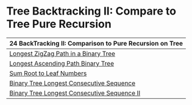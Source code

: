 # Tree Backtracking II: Compare to Tree Pure Recursion

| 24 BackTracking II: Comparison to Pure Recursion on Tree                                                                              |
| ------------------------------------------------------------------------------------------------------------------------------------- |
| [Longest ZigZag Path in a Binary Tree](https://leetcode.com/problems/longest-zigzag-path-in-a-binary-tree/)                           |
| [Longest Ascending Path Binary Tree](https://app.laicode.io/app/problem/388)                                                          |
| [Sum Root to Leaf Numbers](https://leetcode.com/problems/sum-root-to-leaf-numbers/)                                                   |
| [Binary Tree Longest Consecutive Sequence](https://leetcode.com/problems/binary-tree-longest-consecutive-sequence/description/)       |
| [Binary Tree Longest Consecutive Sequence II](https://leetcode.com/problems/binary-tree-longest-consecutive-sequence-ii/description/) |
